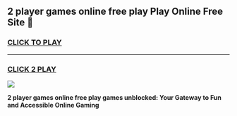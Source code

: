 
## 2 player games online free play Play Online Free Site 👋
<h3>
<a href="https://download.freeplayer.one?title=2_player_games_online_free_play&ref=21F">CLICK TO PLAY</a></h3>
<hr>

<h3>
<a href="https://download.freeplayer.one?title=2_player_games_online_free_play&ref=21F">CLICK 2 PLAY</a>
  
</h3>

<a href="https://download.freeplayer.one?title=2_player_games_online_free_play&ref=21F"><img src="https://cdnb.artstation.com/p/assets/images/images/032/539/853/original/anto-thomas-button-gif.gif"></a>


**2 player games online free play games unblocked: Your Gateway to Fun and Accessible Online Gaming**
